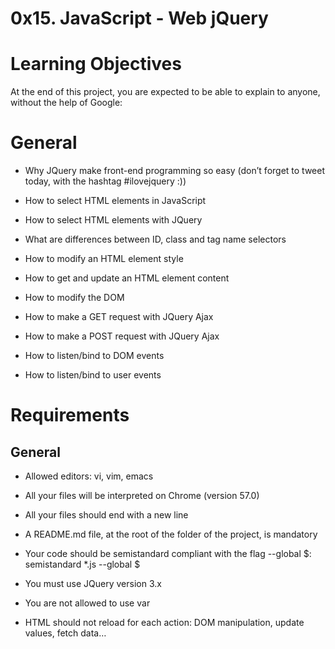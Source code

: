 # 0x15. JavaScript - Web jQuery
# Learning Objectives
At the end of this project, you are expected to be able to explain to anyone, without the help of Google:

# General

* Why JQuery make front-end programming so easy (don’t forget to tweet today, with the hashtag #ilovejquery :))

* How to select HTML elements in JavaScript

* How to select HTML elements with JQuery

* What are differences between ID, class and tag name selectors

* How to modify an HTML element style

* How to get and update an HTML element content

* How to modify the DOM

* How to make a GET request with JQuery Ajax

* How to make a POST request with JQuery Ajax

* How to listen/bind to DOM events

* How to listen/bind to user events
# Requirements
## General

* Allowed editors: vi, vim, emacs

* All your files will be interpreted on Chrome (version 57.0)

* All your files should end with a new line

* A README.md file, at the root of the folder of the project, is mandatory

* Your code should be semistandard compliant with the flag --global $: semistandard *.js --global $

* You must use JQuery version 3.x

* You are not allowed to use var

* HTML should not reload for each action: DOM manipulation, update values, fetch data…